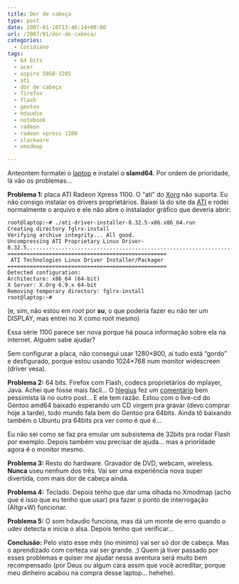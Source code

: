 ```yaml
---
title: Dor de cabeça
type: post
date: 2007-01-16T13:46:14+00:00
url: /2007/01/dor-de-cabeca/
categories:
  - Cotidiano
tags:
  - 64 bits
  - acer
  - aspire 5050-3205
  - ati
  - dor de cabeça
  - firefox
  - flash
  - gentoo
  - hdaudio
  - notebook
  - radeon
  - radeon xpress 1100
  - slackware
  - xmodmap

---
```

Anteontem formatei o [laptop][1] e instalei o **slamd64**. Por ordem de prioridade, lá vão os problemas…

**Problema 1:** placa ATI Radeon Xpress 1100. O “ati” do [Xorg][2] não suporta. Eu não consigo instalar os drivers proprietários. Baixei lá do site da [ATI][3] e rodei normalmente o arquivo e ele não abre o instalador gráfico que deveria abrir:

```
root@laptop:~# ./ati-driver-installer-8.32.5-x86.x86_64.run
Creating directory fglrx-install
Verifying archive integrity... All good.
Uncompressing ATI Proprietary Linux Driver-8.32.5........................................................................................................................................................................................................................................................................................................................................................................................................................................................................................................................................................................................................
==================================================
 ATI Technologies Linux Driver Installer/Packager
==================================================
Detected configuration:
Architecture: x86_64 (64-bit)
X Server: X.Org 6.9.x 64-bit
Removing temporary directory: fglrx-install
root@laptop:~#
```

(e, sim, não estou em _root_ por **su**, o que poderia fazer eu não ter um DISPLAY, mas entrei no X como root mesmo)

Essa série 1100 parece ser nova porque há pouca informação sobre ela na internet. Alguém sabe ajudar?

Sem configurar a placa, não consegui usar 1280×800, aí tudo está “gordo” e desfigurado, porque estou usando 1024×768 num monitor widescreen (driver vesa).

**Problema 2:** 64 bits. Firefox com Flash, codecs proprietários do mplayer, Java. Achei que fosse mais fácil… O [hlegius][4] fez um [comentário][5] bem pessimista lá no outro post… E ele tem razão. Estou com o live-cd do Gentoo amd64 baixado esperando um CD virgem pra gravar (devo comprar hoje a tarde), todo mundo fala bem do Gentoo pra 64bits. Ainda tô baixando também o Ubuntu pra 64bits pra ver como é que é…

Eu não sei como se faz pra emular um subsistema de 32bits pra rodar Flash por exemplo. Depois também vou precisar de ajuda… mas a prioridade agora é o monitor mesmo.

**Problema 3:** Resto do hardware. Gravador de DVD, webcam, wireless. **Nunca** useu nenhum dos três. Vai ser uma experiência nova super divertida, com mais dor de cabeça ainda.

**Problema 4:** Teclado. Depois tenho que dar uma olhada no Xmodmap (acho que é isso que eu tenho que usar) pra fazer o ponto de interrogação (Altgr+W) funcionar.

**Problema 5:** O som hdaudio funciona, mas dá um monte de erro quando o udev detecta e inicia o alsa. Depois tenho que verificar…

**Conclusão:** Pelo visto esse mês (no mínimo) vai ser só dor de cabeça. Mas o aprendizado com certeza vai ser grande. ;) Quem já tiver passado por esses problemas e quiser me ajudar nessa aventura será muito bem recompensado (por Deus ou algum cara assim que você acreditar, porque meu dinheiro acabou na compra desse laptop… hehehe).

 [1]: http://tiagomadeira.net/2007/01/13/ive-got-the-power/
 [2]: http://www.x.org
 [3]: http://www.ati.com/
 [4]: http://www.hlegius.pro.br/
 [5]: http://tiagomadeira.net/2007/01/13/ive-got-the-power/#comment-1012

